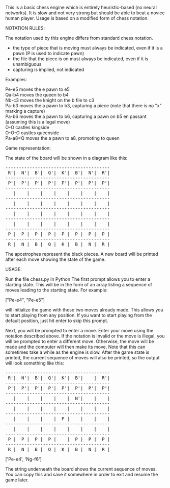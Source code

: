 This is a basic chess engine which is entirely heuristic-based (no neural networks). It is slow and not very strong but should be able to beat a novice human player. Usage is based on a modified form of chess notation.

NOTATION RULES:

The notation used by this engine differs from standard chess notation.

* the type of piece that is moving must always be indicated, even if it is a pawn (P is used to indicate pawn)
* the file that the piece is on must always be indicated, even if it is unambiguous
* capturing is implied, not indicated

Examples:

Pe-e5 moves the e pawn to e5 <br>
Qa-b4 moves the queen to b4 <br>
Nb-c3 moves the knight on the b file to c3 <br>
Pa-b3 moves the a pawn to b3, capturing a piece (note that there is no "x" marking a capture) <br>
Pa-b6 moves the a pawn to b6, capturing a pawn on b5 en passant (assuming this is a legal move) <br>
O-O castles kingside <br>
O-O-O castles queenside <br>
Pa-a8=Q moves the a pawn to a8, promoting to queen <br>

Game representation:

The state of the board will be shown in a diagram like this:
<pre>
---------------------------------------
 R'|  N'|  B'|  Q'|  K'|  B'|  N'|  R'|
---------------------------------------
 P'|  P'|  P'|  P'|  P'|  P'|  P'|  P'|
---------------------------------------
   |    |    |    |    |    |    |    |
---------------------------------------
   |    |    |    |    |    |    |    |
---------------------------------------
   |    |    |    |    |    |    |    |
---------------------------------------
   |    |    |    |    |    |    |    |
---------------------------------------
 P |  P |  P |  P |  P |  P |  P |  P |
---------------------------------------
 R |  N |  B |  Q |  K |  B |  N |  R |
</pre>

The apostrophes represent the black pieces. A new board will be printed after each move showing the state of the game.

USAGE:

Run the file chess.py in Python
The first prompt allows you to enter a starting state. This will be in the form of an array listing a sequence of moves leading to the starting state. For example:

["Pe-e4", "Pe-e5"]

will initialize the game with these two moves already made. This allows you to start playing from any position. If you want to start playing from the default position, just hit enter to skip this prompt.

Next, you will be prompted to enter a move. Enter your move using the notation described above. If the notation is invalid or the move is illegal, you will be prompted to enter a different move. Otherwise, the move will be made and the computer will then make its move. Note that this can sometimes take a while as the engine is slow. After the game state is printed, the current sequence of moves will also be printed, so the output will look something like this:
<pre>
---------------------------------------
 R'|  N'|  B'|  Q'|  K'|  B'|    |  R'|
---------------------------------------
 P'|  P'|  P'|  P'|  P'|  P'|  P'|  P'|
---------------------------------------
   |    |    |    |    |  N'|    |    |
---------------------------------------
   |    |    |    |    |    |    |    |
---------------------------------------
   |    |    |    |  P |    |    |    |
---------------------------------------
   |    |    |    |    |    |    |    |
---------------------------------------
 P |  P |  P |  P |    |  P |  P |  P |
---------------------------------------
 R |  N |  B |  Q |  K |  B |  N |  R |
</pre>
['Pe-e4', 'Ng-f6']

The string underneath the board shows the current sequence of moves. You can copy this and save it somewhere in order to exit and resume the game later.
